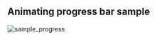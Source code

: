 ## Animating progress bar sample
![sample_progress](https://user-images.githubusercontent.com/16508442/83345682-19474100-a351-11ea-9e83-857095b68a51.gif)
